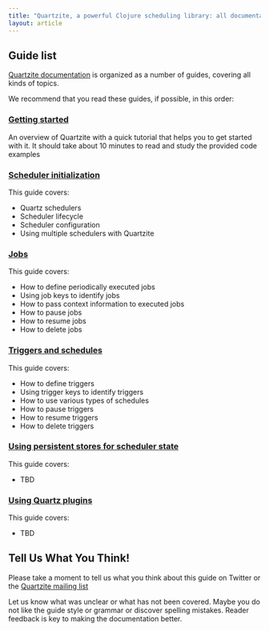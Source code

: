 ```yaml
---
title: "Quartzite, a powerful Clojure scheduling library: all documentation guides"
layout: article
---
```


## Guide list

[Quartzite documentation](https://github.com/clojurewerkz/quartzite.docs) is organized as a number of guides, covering all kinds of topics.

We recommend that you read these guides, if possible, in this order:


###  [Getting started](/articles/getting_started.html)

An overview of Quartzite with a quick tutorial that helps you to get started with it. It should take about
10 minutes to read and study the provided code examples

### [Scheduler initialization](/articles/scheduler.html)

This guide covers:

 * Quartz schedulers
 * Scheduler lifecycle
 * Scheduler configuration
 * Using multiple schedulers with Quartzite


### [Jobs](/articles/jobs.html)

This guide covers:

 * How to define periodically executed jobs
 * Using job keys to identify jobs
 * How to pass context information to executed jobs
 * How to pause jobs
 * How to resume jobs
 * How to delete jobs


### [Triggers and schedules](/articles/triggers.html)

This guide covers:

 * How to define triggers
 * Using trigger keys to identify triggers
 * How to use various types of schedules
 * How to pause triggers
 * How to resume triggers
 * How to delete triggers


### [Using persistent stores for scheduler state](/articles/persistent_quartz_stores.html)

This guide covers:

 * TBD


### [Using Quartz plugins](/articles/quartz_plugins.html)

This guide covers:

 * TBD



## Tell Us What You Think!

Please take a moment to tell us what you think about this guide on Twitter or the [Quartzite mailing list](https://groups.google.com/forum/#!forum/clojure-quartz)

Let us know what was unclear or what has not been covered. Maybe you do not like the guide style or grammar or discover spelling mistakes. Reader feedback is key to making the documentation better.
